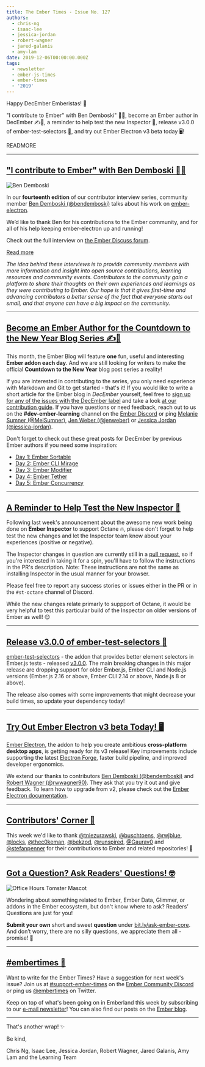 ```yaml
---
title: The Ember Times - Issue No. 127
authors:
  - chris-ng
  - isaac-lee
  - jessica-jordan
  - robert-wagner
  - jared-galanis
  - amy-lam
date: 2019-12-06T00:00:00.000Z
tags:
  - newsletter
  - ember-js-times
  - ember-times
  - '2019'
---
```



Happy DecEmber Emberistas! 🐹

"I contribute to Ember" with Ben Demboski" 👨‍💻,
become an Ember author in DecEmber ✍️🎄,
a reminder to help test the new Inspector 🔬,
release v3.0.0 of ember-test-selectors 🎉,
and try out Ember Electron v3 beta today 🖥️!

READMORE

---

## ["I contribute to Ember" with Ben Demboski 👨‍💻](https://discuss.emberjs.com/t/i-contribute-to-ember-with-ben-demboski/17294)

<div class="float-right padded portrait-frame">
  <img alt="Ben Demboski" title="Ben Demboski - Contributor to Ember" src="/images/blog/emberjstimes/ben_demboski.jpg" />
</div>

In our **fourteenth edition** of our contributor interview series, community member [Ben Demboski (@bendemboski)](https://github.com/bendemboski) talks about his work on [ember-electron](https://github.com/adopted-ember-addons/ember-electron).

We’d like to thank Ben for his contributions to the Ember community, and for all of his help keeping ember-electron up and running!

Check out the full interview on [the Ember Discuss forum](https://discuss.emberjs.com/t/i-contribute-to-ember-with-ben-demboski/17294).

<a class="ember-button ember-button--centered" href="https://discuss.emberjs.com/t/i-contribute-to-ember-with-ben-demboski/17294">Read more</a>

<p style="font-style: italic;">The idea behind these interviews is to provide community members with more information and insight into open source contributions, learning resources and community events. Contributors to the community gain a platform to share their thoughts on their own experiences and learnings as they were contributing to Ember. Our hope is that it gives first-time and advancing contributors a better sense of the fact that everyone starts out small, and that anyone can have a big impact on the community.</p>

---

## [Become an Ember Author for the Countdown to the New Year Blog Series ✍️🎄](https://discuss.emberjs.com/t/writers-wanted-countdown-to-the-new-year-blog-series/17273)

This month, the Ember Blog will feature **one** fun, useful and interesting **Ember addon each day**. And we are still looking for writers to make the official **Countdown to the New Year** blog post series a reality!

If you are interested in contributing to the series, you only need experience with Markdown and Git to get started - that's it! If you would like to write a short article for the Ember blog in _DecEmber_ yourself, feel free to [sign up for any of the issues with the DecEmber label](https://github.com/ember-learn/ember-blog/labels/decEmber) and take a look [at our contribution guide](https://github.com/ember-learn/ember-blog/blob/master/source/december-2019-blog-series-template.md). If you have questions or need feedback, reach out to us on the **#dev-ember-learning** channel on the [Ember Discord](https://discordapp.com/invite/emberjs) or ping [Melanie Sumner (@MelSumner)](https://github.com/MelSumner), [Jen Weber (@jenweber)](https://github.com/jenweber) or [Jessica Jordan (@jessica-jordan)](https://github.com/jessica-jordan).

Don't forget to check out these great posts for DecEmber by previous Ember authors if you need some inspiration:

- [Day 1: Ember Sortable](https://blog.emberjs.com/2019/12/01/countdown-to-the-new-year-ember-sortable.html)
- [Day 2: Ember CLI Mirage](https://blog.emberjs.com/2019/12/02/countdown-to-the-new-year-ember-cli-mirage.html)
- [Day 3: Ember Modifier](https://blog.emberjs.com/2019/12/03/countdown-to-the-new-year-ember-modifier.html)
- [Day 4: Ember Tether](https://blog.emberjs.com/2019/12/04/countdown-to-the-new-year-ember-tether.html)
- [Day 5: Ember Concurrency](https://blog.emberjs.com/2019/12/05/countdown-to-the-new-year-ember-concurrency.html)

---

## [A Reminder to Help Test the New Inspector 🔬](https://github.com/emberjs/ember-inspector/pull/1088)

Following last week's announcement about the awesome new work being done on **Ember Inspector** to support Octane 🔥, please don't forget to help test the new changes and let the Inspector team know about your experiences (positive or negative).

The Inspector changes in question are currently still in a [pull request](https://github.com/emberjs/ember-inspector/pull/1088), so if you're interested in taking it for a spin, you'll have to follow the instructions in the PR's description. Note: These instructions are not the same as installing Inspector in the usual manner for your browser.

Please feel free to report any success stories or issues either in the PR or in the `#st-octane` channel of Discord.

While the new changes relate primarly to suppport of Octane, it would be very helpful to test this particular build of the Inspector on older versions of Ember as well! 😊

---

## [Release v3.0.0 of ember-test-selectors 🎉](https://twitter.com/simplabs/status/1197882267944792064)

[ember-test-selectors](https://github.com/simplabs/ember-test-selectors) - the addon that provides better element selectors in Ember.js tests - released [v3.0.0](https://github.com/simplabs/ember-test-selectors/releases/tag/v3.0.0). The main breaking changes in this major release are dropping support for older Ember.js, Ember CLI and Node.js versions (Ember.js 2.16 or above, Ember CLI 2.14 or above, Node.js 8 or above).

The release also comes with some improvements that might decrease your build times, so update your dependency today!

---

## [Try Out Ember Electron v3 beta Today! 🖥️](https://twitter.com/bendemboski/status/1199741719102668800)

[Ember Electron](https://adopted-ember-addons.github.io/ember-electron/versions/v3.0.0-beta.0/), the addon to help you create ambitious **cross-platform desktop apps**, is getting ready for its v3 release! Key improvements include supporting the latest [Electron Forge](https://www.electronforge.io/), faster build pipeline, and improved developer ergonomics.

We extend our thanks to contributors [Ben Demboski (@bendemboski)](https://github.com/bendemboski) and [Robert Wagner (@rwwagner90)](https://github.com/rwwagner90). They ask that you try it out and give feedback. To learn how to upgrade from v2, please check out the [Ember Electron documentation](https://adopted-ember-addons.github.io/ember-electron/versions/v3.0.0-beta.0/docs/guides/upgrading).

---

## [Contributors' Corner 👏](https://guides.emberjs.com/release/contributing/repositories/)

<p>This week we'd like to thank <a href="https://github.com/tniezurawski" target="gh-user">@tniezurawski</a>, <a href="https://github.com/buschtoens" target="gh-user">@buschtoens</a>, <a href="https://github.com/rwjblue" target="gh-user">@rwjblue</a>, <a href="https://github.com/locks" target="gh-user">@locks</a>, <a href="https://github.com/thec0keman" target="gh-user">@thec0keman</a>, <a href="https://github.com/bekzod" target="gh-user">@bekzod</a>, <a href="https://github.com/runspired" target="gh-user">@runspired</a>, <a href="https://github.com/Gaurav0" target="gh-user">@Gaurav0</a> and <a href="https://github.com/stefanpenner" target="gh-user">@stefanpenner</a> for their contributions to Ember and related repositories! 💖</p>

---

## [Got a Question? Ask Readers' Questions! 🤓](https://docs.google.com/forms/d/e/1FAIpQLScqu7Lw_9cIkRtAiXKitgkAo4xX_pV1pdCfMJgIr6Py1V-9Og/viewform)

<div class="blog-row">
  <img class="float-right small transparent padded" alt="Office Hours Tomster Mascot" title="Readers' Questions" src="/images/tomsters/officehours.png" />

  <p>Wondering about something related to Ember, Ember Data, Glimmer, or addons in the Ember ecosystem, but don't know where to ask? Readers’ Questions are just for you!</p>

  <p><strong>Submit your own</strong> short and sweet <strong>question</strong> under <a href="https://bit.ly/ask-ember-core" target="rq">bit.ly/ask-ember-core</a>. And don’t worry, there are no silly questions, we appreciate them all - promise! 🤞</p>
</div>

---

## [#embertimes 📰](https://blog.emberjs.com/tags/newsletter.html)

Want to write for the Ember Times? Have a suggestion for next week's issue? Join us at [#support-ember-times](https://discordapp.com/channels/480462759797063690/485450546887786506) on the [Ember Community Discord](https://discordapp.com/invite/zT3asNS) or ping us [@embertimes](https://twitter.com/embertimes) on Twitter.

Keep on top of what's been going on in Emberland this week by subscribing to our [e-mail newsletter](https://the-emberjs-times.ongoodbits.com/)! You can also find our posts on the [Ember blog](https://emberjs.com/blog/tags/newsletter.html).

---

That's another wrap! ✨

Be kind,

Chris Ng, Isaac Lee, Jessica Jordan, Robert Wagner, Jared Galanis, Amy Lam and the Learning Team
